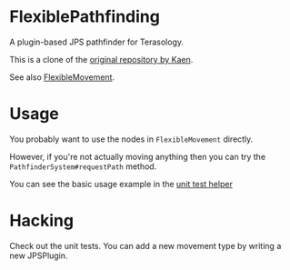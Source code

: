 # FlexiblePathfinding

A plugin-based JPS pathfinder for Terasology.

This is a clone of the [original repository by Kaen](https://github.com/kaen/FlexiblePathfinding).

See also [FlexibleMovement](https://github.com/Terasology/FlexibleMovement).

# Usage

You probably want to use the nodes in `FlexibleMovement` directly.

However, if you're not actually moving anything then you can try the `PathfinderSystem#requestPath` method.

You can see the basic usage example in the
[unit test helper](https://github.com/kaen/FlexiblePathfinding/blob/master/src/test/java/org/terasology/flexiblepathfinding/helpers/JPSTestHelper.java#L99-L116)

# Hacking

Check out the unit tests. You can add a new movement type by writing a new JPSPlugin.
